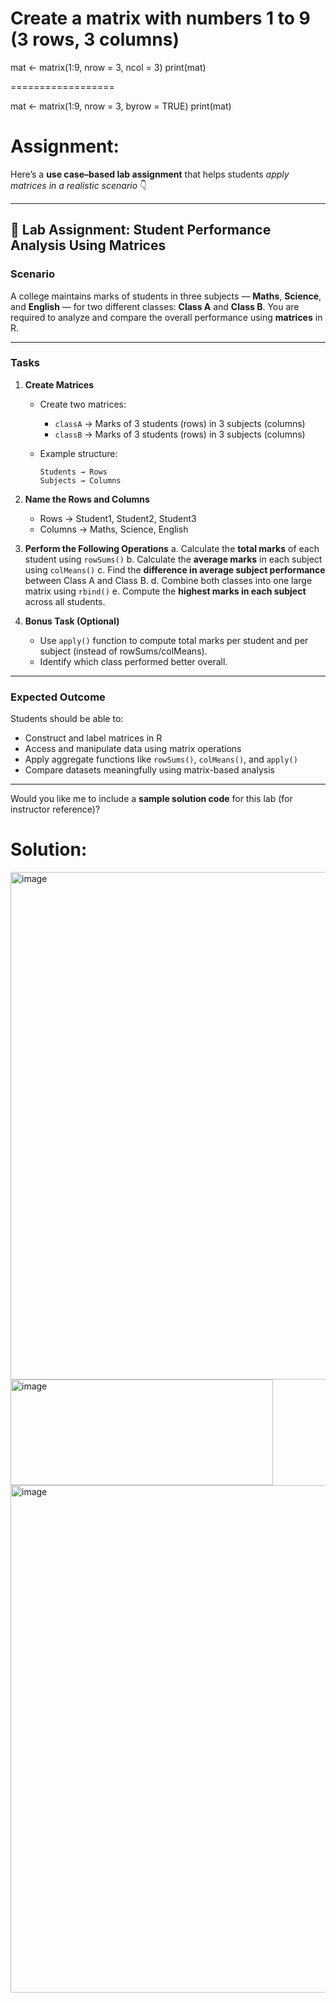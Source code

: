 # Create a matrix with numbers 1 to 9 (3 rows, 3 columns)
mat <- matrix(1:9, nrow = 3, ncol = 3)
print(mat)


==================

mat <- matrix(1:9, nrow = 3, byrow = TRUE)
print(mat)


Assignment:
=============

Here’s a **use case–based lab assignment** that helps students *apply matrices in a realistic scenario* 👇

---

## 🎯 **Lab Assignment: Student Performance Analysis Using Matrices**

### **Scenario**

A college maintains marks of students in three subjects — **Maths**, **Science**, and **English** — for two different classes: **Class A** and **Class B**.
You are required to analyze and compare the overall performance using **matrices** in R.

---

### **Tasks**

1. **Create Matrices**

   * Create two matrices:

     * `classA` → Marks of 3 students (rows) in 3 subjects (columns)
     * `classB` → Marks of 3 students (rows) in 3 subjects (columns)
   * Example structure:

     ```
     Students → Rows
     Subjects → Columns
     ```

2. **Name the Rows and Columns**

   * Rows → Student1, Student2, Student3
   * Columns → Maths, Science, English

3. **Perform the Following Operations**
   a. Calculate the **total marks** of each student using `rowSums()`
   b. Calculate the **average marks** in each subject using `colMeans()`
   c. Find the **difference in average subject performance** between Class A and Class B.
   d. Combine both classes into one large matrix using `rbind()`
   e. Compute the **highest marks in each subject** across all students.

4. **Bonus Task (Optional)**

   * Use `apply()` function to compute total marks per student and per subject (instead of rowSums/colMeans).
   * Identify which class performed better overall.

---

### **Expected Outcome**

Students should be able to:

* Construct and label matrices in R
* Access and manipulate data using matrix operations
* Apply aggregate functions like `rowSums()`, `colMeans()`, and `apply()`
* Compare datasets meaningfully using matrix-based analysis

---

Would you like me to include a **sample solution code** for this lab (for instructor reference)?


# Solution:

<img width="862" height="812" alt="image" src="https://github.com/user-attachments/assets/9547095f-010b-4699-9b22-5000112de8d6" />
<img width="420" height="169" alt="image" src="https://github.com/user-attachments/assets/deffe416-6615-4ed2-a824-85a208bc805e" />
<img width="633" height="812" alt="image" src="https://github.com/user-attachments/assets/f2252e04-4b82-4b03-a850-88767f3cf12a" />



